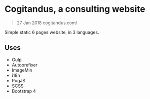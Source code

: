 # Cogitandus, a consulting website
>27 Jan 2018
>cogitandus.com/

Simple static 6 pages website, in 3 languages.

## Uses
- Gulp
- Autoprefixer
- ImageMin
- i18n
- PugJS
- SCSS
- Bootstrap 4
